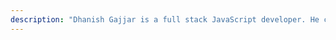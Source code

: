 ```yaml
---
description: "Dhanish Gajjar is a full stack JavaScript developer. He co-founded the BuildUpDevs community with Brian Clark in 2017."
---
```

